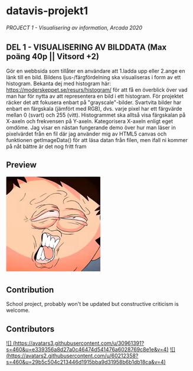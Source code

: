 # datavis-projekt1

###### PROJECT 1 - Visualisering av information, Arcada 2020 

## DEL 1 - VISUALISERING AV BILDDATA (Max poäng 40p || Vitsord +2)
Gör en webbsida som tillåter en användare att 1.ladda upp eller 2.ange en länk till en bild.
Bildens ljus-/färgfördelning ska visualiseras i form av ett histogram.
Bekanta dej med histogram här: https://moderskeppet.se/resurs/histogram/ för att få en
överblick över vad man har för nytta av att representera en bild i ett histogram.
För projektet räcker det att fokusera enbart på "grayscale"-bilder.
Svartvita bilder har enbart en färgskala (jämfört med RGB), dvs. varje pixel har ett färgvärde
mellan 0 (svart) och 255 (vitt).
Histogrammet ska alltså visa färgskalan på X-axeln och frekvensen på Y-axeln. Kategorisera
X-axeln enligt eget omdöme.
Jag visar en nästan fungerande demo över hur man läser in pixelvärdet från en fil där jag
använder mig av HTML5 canvas och funktionen getImageData() för att läsa datan från filen,
men ifall ni kommer på nåt bättre är det nog fritt fram

## Preview
![image of sourmango](teacher.jpg)


## Contribution
School project, probably won't be updated but constructive criticism is welcome.

## Contributors

[![] (https://avatars3.githubusercontent.com/u/30961391?s=460&u=e339356a8d27a0c46474d541476a6028769c8e1e&v=4)](https://github.com/penttinj)
[![] (https://avatars2.githubusercontent.com/u/60212358?s=460&u=29b5c504c213446d1915bba9d31958b6b1db18ca&v=4)](https://github.com/Azraul)